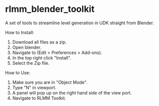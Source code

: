 # rlmm_blender_toolkit
A set of tools to streamline level generation in UDK straight from Blender.

How to Install:
1. Download all files as a zip.
2. Open blender.
3. Navigate to (Edit > Preferences > Add-ons).
4. In the top right click "Install".
5. Select the Zip file.

How to Use:
1. Make sure you are in "Object Mode".
2. Type "N" in viewport.
3. A panel will pop up on the right hand side of the view port.
4. Navigate to RLMM Toolkit.
